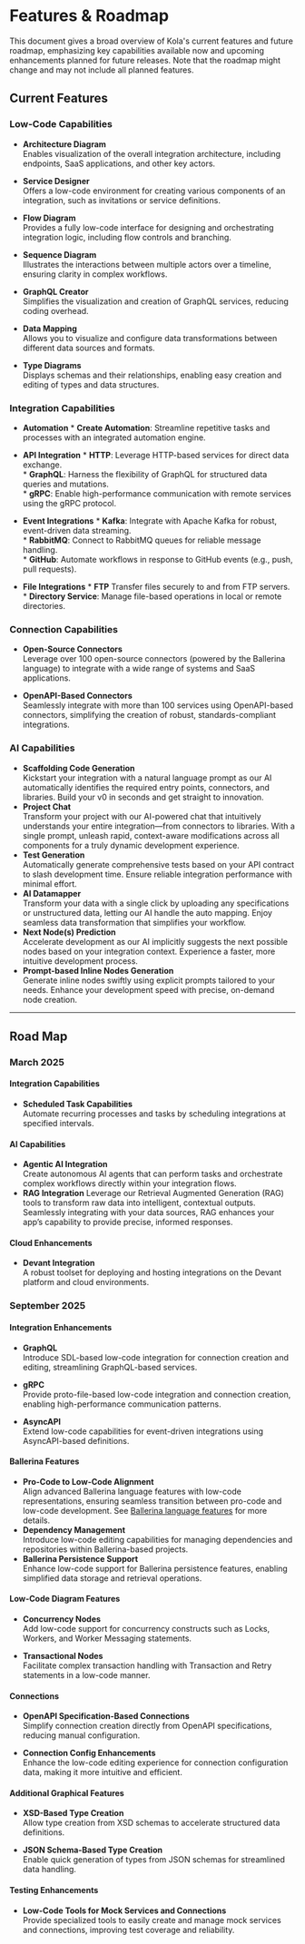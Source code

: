 # **Features & Roadmap**

This document gives a broad overview of Kola's current features and future roadmap, emphasizing key capabilities available now and upcoming enhancements planned for future releases. Note that the roadmap might change and may not include all planned features.


## **Current Features**

### **Low-Code Capabilities**

* **Architecture Diagram**  
   Enables visualization of the overall integration architecture, including endpoints, SaaS applications, and other key actors.

* **Service Designer**  
   Offers a low-code environment for creating various components of an integration, such as invitations or service definitions.

* **Flow Diagram**  
   Provides a fully low-code interface for designing and orchestrating integration logic, including flow controls and branching.

* **Sequence Diagram**  
   Illustrates the interactions between multiple actors over a timeline, ensuring clarity in complex workflows.

* **GraphQL Creator**  
   Simplifies the visualization and creation of GraphQL services, reducing coding overhead.

* **Data Mapping**  
   Allows you to visualize and configure data transformations between different data sources and formats.

* **Type Diagrams**  
   Displays schemas and their relationships, enabling easy creation and editing of types and data structures.


### **Integration Capabilities**

* **Automation**
      * **Create Automation**: Streamline repetitive tasks and processes with an integrated automation engine.

* **API Integration**
      * **HTTP**: Leverage HTTP-based services for direct data exchange.  
      * **GraphQL**: Harness the flexibility of GraphQL for structured data queries and mutations.  
      * **gRPC**: Enable high-performance communication with remote services using the gRPC protocol.

* **Event Integrations**
      * **Kafka**: Integrate with Apache Kafka for robust, event-driven data streaming.  
      * **RabbitMQ**: Connect to RabbitMQ queues for reliable message handling.  
      * **GitHub**: Automate workflows in response to GitHub events (e.g., push, pull requests).

* **File Integrations**
      * **FTP** Transfer files securely to and from FTP servers.  
      * **Directory Service**: Manage file-based operations in local or remote directories.

### **Connection Capabilities**

* **Open-Source Connectors**  
  Leverage over 100 open-source connectors (powered by the Ballerina language) to integrate with a wide range of systems and SaaS applications.  
    
* **OpenAPI-Based Connectors**  
  Seamlessly integrate with more than 100 services using OpenAPI-based connectors, simplifying the creation of robust, standards-compliant integrations.


### **AI Capabilities**

* **Scaffolding Code Generation**  
  Kickstart your integration with a natural language prompt as our AI automatically identifies the required entry points, connectors, and libraries. Build your v0 in seconds and get straight to innovation.  
* **Project Chat**  
  Transform your project with our AI-powered chat that intuitively understands your entire integration—from connectors to libraries. With a single prompt, unleash rapid, context-aware modifications across all components for a truly dynamic development experience.  
* **Test Generation**  
  Automatically generate comprehensive tests based on your API contract to slash development time. Ensure reliable integration performance with minimal effort.  
* **AI Datamapper**  
  Transform your data with a single click by uploading any specifications or unstructured data, letting our AI handle the auto mapping. Enjoy seamless data transformation that simplifies your workflow.  
* **Next Node(s) Prediction**  
  Accelerate development as our AI implicitly suggests the next possible nodes based on your integration context. Experience a faster, more intuitive development process.  
* **Prompt-based Inline Nodes Generation**  
  Generate inline nodes swiftly using explicit prompts tailored to your needs. Enhance your development speed with precise, on-demand node creation.
---

## Road Map

### **March 2025**

#### **Integration Capabilities**

* **Scheduled Task Capabilities**  
   Automate recurring processes and tasks by scheduling integrations at specified intervals.

#### **AI Capabilities**

* **Agentic AI Integration**  
   Create autonomous AI agents that can perform tasks and orchestrate complex workflows directly within your integration flows.  
* **RAG Integration** 
   Leverage our Retrieval Augmented Generation (RAG) tools to transform raw data into intelligent, contextual outputs. Seamlessly integrating with your data sources, RAG enhances your app’s capability to provide precise, informed responses. 

#### **Cloud Enhancements**

* **Devant Integration**  
   A robust toolset for deploying and hosting integrations on the Devant platform and cloud environments.


### **September 2025**

#### **Integration Enhancements**

* **GraphQL**  
   Introduce SDL-based low-code integration for connection creation and editing, streamlining GraphQL-based services.

* **gRPC**  
   Provide proto-file-based low-code integration and connection creation, enabling high-performance communication patterns.

* **AsyncAPI**  
   Extend low-code capabilities for event-driven integrations using AsyncAPI-based definitions.

#### **Ballerina Features**

* **Pro-Code to Low-Code Alignment**  
   Align advanced Ballerina language features with low-code representations, ensuring seamless transition between pro-code and low-code development.
   See [Ballerina language features](language-support.md) for more details.
* **Dependency Management**  
   Introduce low-code editing capabilities for managing dependencies and repositories within Ballerina-based projects.
* **Ballerina Persistence Support**  
   Enhance low-code support for Ballerina persistence features, enabling simplified data storage and retrieval operations.

#### **Low-Code Diagram Features**

* **Concurrency Nodes**  
   Add low-code support for concurrency constructs such as Locks, Workers, and Worker Messaging statements.

* **Transactional Nodes**  
   Facilitate complex transaction handling with Transaction and Retry statements in a low-code manner.

#### **Connections**

* **OpenAPI Specification-Based Connections**  
   Simplify connection creation directly from OpenAPI specifications, reducing manual configuration.

* **Connection Config Enhancements**  
   Enhance the low-code editing experience for connection configuration data, making it more intuitive and efficient.

#### **Additional Graphical Features**

* **XSD-Based Type Creation**  
   Allow type creation from XSD schemas to accelerate structured data definitions.

* **JSON Schema-Based Type Creation**  
   Enable quick generation of types from JSON schemas for streamlined data handling.

#### **Testing Enhancements**

* **Low-Code Tools for Mock Services and Connections**  
   Provide specialized tools to easily create and manage mock services and connections, improving test coverage and reliability.
